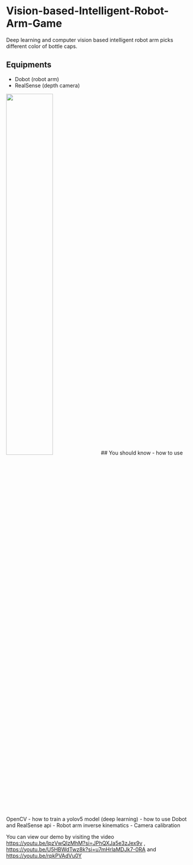 # Vision-based-Intelligent-Robot-Arm-Game
Deep learning and computer vision based intelligent robot arm picks different color of bottle caps.

## Equipments
- Dobot (robot arm)
- RealSense (depth camera)


<img src=(https://github.com/AI4IS/Vision-based-Intelligent-Robot-Arm-Game/blob/main/yds%20pic/Dobot.jpg width=50% />
## You should know
- how to use OpenCV
- how to train a yolov5 model (deep learning)
- how to use Dobot and RealSense api
- Robot arm inverse kinematics
- Camera calibration

You can view our demo by visiting the video https://youtu.be/lpzVwQIzMhM?si=JPhQXJa5e3zJex9v , https://youtu.be/U5HBWdTwz8k?si=u7mHrlaMDJk7-0RA and https://youtu.be/rpkPVAdVu0Y
